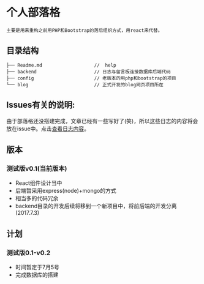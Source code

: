 # 个人部落格
 `主要是用来重构之前用PHP和Bootstrap的落后组织方式，用react来代替。`
## 目录结构
```
├── Readme.md                   //  help
├── backend                     // 日志与留言板连接数据库后端代码
├── config                      // 老版本的用php和bootstrap的项目
└── blog                        // 正式开发的blog网页项目所在
```
## Issues有关的说明:
由于部落格还没搭建完成，文章已经有一些写好了(笑)，所以这些日志的内容将会放在issue中。点击[查看日志内容](https://github.com/XiangLuoyang/Xiang-s-Blog/issues)。
## 版本
### 测试版v0.1(当前版本)
* React组件设计当中
* 后端暂采用express(node)+mongo的方式
* 相当多的代码冗余
* backend目录的开发后续将移到一个新项目中，将前后端的开发分离(2017.7.3)

## 计划
### 测试版0.1-v0.2
* 时间暂定于7月5号
* 完成数据库的搭建